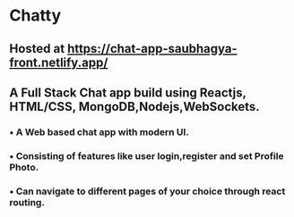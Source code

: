 # Chatty
## Hosted at https://chat-app-saubhagya-front.netlify.app/


##  A Full Stack Chat app build using Reactjs, HTML/CSS, MongoDB,Nodejs,WebSockets.
### • A Web based chat app with modern UI.
### • Consisting of features like user login,register and set Profile Photo.
### • Can navigate to different pages of your choice through react routing.



